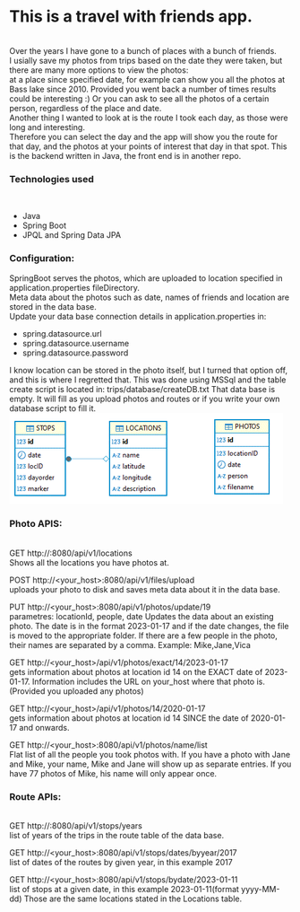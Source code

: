 <H1>This is a travel with friends app.</H1> <br />
Over the years I have gone to a bunch of places with a bunch of friends.<br />
I usially save my photos from trips based on the date they were taken, but there are many more options to view the photos:<br />
at a place since specified date, for example can show you all the photos at Bass lake since 2010. Provided you went back a number of times results could be interesting :)
Or you can ask to see all the photos of a certain person, regardless of the place and date.<br />
Another thing I wanted to look at is the route I took each day, as those were long and interesting.<br />
Therefore you can select the day and the app will show you the route for that day, and the photos at your points of interest that day in that spot.
This is the backend written in Java, the front end is in another repo.<br />

<H3>Technologies used</H3><br />
<ul>
<li>Java</li> <li>Spring Boot</li><li>JPQL and Spring Data JPA</li></ul>
<H3>Configuration:</H3>
SpringBoot serves the photos, which are uploaded to location specified in application.properties fileDirectory.<br />
Meta data about the photos such as date, names of friends and location are stored in the data base.<br />
Update your data base connection details in application.properties in:<br />
<ul>
<li>spring.datasource.url</li>
<li>spring.datasource.username</li>
<li>spring.datasource.password</li>
</ul>
I know location can be stored in the photo itself, but I turned that option off, and this is where I regretted that.
This was done using MSSql and the table create script is located in:
trips/database/createDB.txt
That data base is empty. It will fill as you upload photos and routes or if you write your own database script to fill it.
<IMG src="trips/docs/db-diagram.gif" />

<H3>Photo APIS:</H3><br />
GET http://<your_host>:8080/api/v1/locations<br />
Shows all the locations you have photos at.<br />

POST http://<your_host>:8080/api/v1/files/upload<br />
uploads your photo to disk and saves meta data about it in the data base.

PUT http://<your_host>:8080/api/v1/photos/update/19<br />
parametres: locationId, people, date
Updates the data about an existing photo. The date is in the format 2023-01-17 and if the date changes, the file is moved to the appropriate folder.
If there are a few people in the photo, their names are separated by a comma. Example: Mike,Jane,Vica

GET http://<your_host>/api/v1/photos/exact/14/2023-01-17<br />
gets information about photos at location id 14 on the EXACT date of 2023-01-17.
Information includes the URL on your_host where that photo is. (Provided you uploaded any photos)

GET http://<your_host>/api/v1/photos/14/2020-01-17<br />
gets information about photos at location id 14 SINCE the date of 2020-01-17 and onwards.

GET http://<your_host>:8080/api/v1/photos/name/list<br />
Flat  list of all the people you took photos with. 
If you have a photo with Jane and Mike, your name, Mike and Jane will show up as separate entries.
If you have 77 photos of Mike, his name will only appear once.

<H3>Route APIs:</H3><br />
GET http://<your_host>:8080/api/v1/stops/years<br />
list of years of the trips in the route table of the data base.

GET http://<your_host>:8080/api/v1/stops/dates/byyear/2017<br />
list of dates of the routes by given year, in this example 2017

GET http://<your_host>:8080/api/v1/stops/bydate/2023-01-11<br />
list of stops at a given date, in this example 2023-01-11(format yyyy-MM-dd)
Those are the same locations stated in the Locations table.
